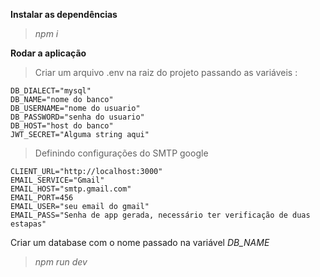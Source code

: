 **Instalar as dependências**

> _npm i_

**Rodar a aplicação**

> Criar um arquivo .env na raiz do projeto passando as variáveis :
```
DB_DIALECT="mysql"
DB_NAME="nome do banco"
DB_USERNAME="nome do usuario"
DB_PASSWORD="senha do usuario"
DB_HOST="host do banco"
JWT_SECRET="Alguma string aqui"
```

> Definindo configurações do SMTP google
```
CLIENT_URL="http://localhost:3000"
EMAIL_SERVICE="Gmail"
EMAIL_HOST="smtp.gmail.com"
EMAIL_PORT=456
EMAIL_USER="seu email do gmail"
EMAIL_PASS="Senha de app gerada, necessário ter verificação de duas estapas"
```

Criar um database com o nome passado na variável _DB_NAME_

> _npm run dev_

